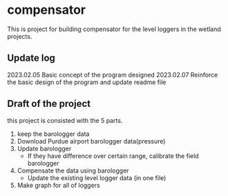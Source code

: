# compensator
This is project for building compensator for the level loggers in the wetland projects.


## Update log
2023.02.05 Basic concept of the program designed
2023.02.07 Reinforce the basic design of the program and update readme file


## Draft of the project
this project is consisted with the 5 parts.
1. keep the barologger data
2. Download Purdue airport barologger data(pressure)
3. Update barologger
    - If they have difference over certain range, calibrate the field barologger
4. Compensate the data using barologger
    - Update the existing level logger data (in one file)
5. Make graph for all of loggers
